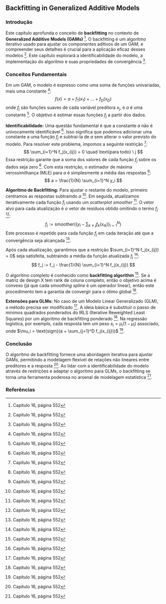 ## Backfitting in Generalized Additive Models

### Introdução
Este capítulo aprofunda o conceito de **backfitting** no contexto de **Generalized Additive Models (GAMs)** [^552]. O backfitting é um algoritmo iterativo usado para ajustar os componentes aditivos de um GAM, e compreender seus detalhes é crucial para a aplicação eficaz desses modelos [^552]. Este capítulo explorará a identificabilidade do modelo, a implementação do algoritmo e suas propriedades de convergência [^552].

### Conceitos Fundamentais

Em um GAM, o modelo é expresso como uma soma de funções univariadas, mais uma constante [^552]:
$$ f(x) = a + f_1(x_1) + \dots + f_D(x_D) $$
onde $f_j$ são funções suaves de cada variável preditora $x_j$, e $a$ é uma constante [^552]. O objetivo é estimar essas funções $f_j$ a partir dos dados.

**Identificabilidade:** Uma questão fundamental é que a constante *a* não é univocamente identificável [^552]. Isso significa que podemos adicionar uma constante a uma função $f_j$ e subtraí-la de *a* sem alterar o valor previsto do modelo. Para resolver este problema, impomos a seguinte restrição [^552]:
$$ \sum_{i=1}^N f_j(x_{ij}) = 0 \quad \text{para todo} \ j $$
Essa restrição garante que a soma dos valores de cada função $f_j$ sobre os dados seja zero [^552]. Com esta restrição, o estimador de máxima verossimilhança (MLE) para *a* é simplesmente a média das respostas [^552]:
$$ a = \frac{1}{N} \sum_{i=1}^N y_i $$

**Algoritmo de Backfitting:** Para ajustar o restante do modelo, primeiro centramos as respostas subtraindo *a* [^552]. Em seguida, atualizamos iterativamente cada função $f_j$ usando um *scatterplot smoother* [^552]. O vetor alvo para cada atualização é o vetor de resíduos obtido omitindo o termo $f_j$ [^552]:
$$ f_j := \text{smoother}(\{y_i - \sum_{k \neq j} f_k(x_{ik})\}_{i=1}^N) $$
Este processo é repetido para cada função $f_j$ em cada iteração até que a convergência seja alcançada [^552].

Após cada atualização, garantimos que a restrição $\sum_{i=1}^N f_j(x_{ij}) = 0$ seja satisfeita, subtraindo a média da função atualizada $f_j$ [^552]:
$$ f_j := f_j - \frac{1}{N} \sum_{i=1}^N f_j(x_{ij}) $$

O algoritmo completo é conhecido como **backfitting algorithm** [^552]. Se a matriz de design X tem rank de coluna completo, então o objetivo acima é convexo (já que cada *smoothing spline* é um operador linear), então este procedimento tem a garantia de convergir para o ótimo global [^552].

**Extensões para GLMs:** No caso de um Modelo Linear Generalizado (GLM), o método precisa ser modificado [^552]. A ideia básica é substituir o passo de mínimos quadrados ponderados do IRLS (Iterative Reweighted Least Squares) por um algoritmo de backfitting ponderado [^552]. Na regressão logística, por exemplo, cada resposta tem um peso $s_i = \mu_i(1 - \mu_i)$ associado, onde $\mu_i = \text{sigm}(a + \sum_{j=1}^D f_j(x_{ij}))$ [^552].

### Conclusão
O algoritmo de backfitting fornece uma abordagem iterativa para ajustar GAMs, permitindo a modelagem flexível de relações não lineares entre preditores e a resposta [^552]. Ao lidar com a identificabilidade do modelo através de restrições e adaptar o algoritmo para GLMs, o backfitting se torna uma ferramenta poderosa no arsenal de modelagem estatística [^552].

### Referências
[^552]: Capítulo 16, página 552
<!-- END -->